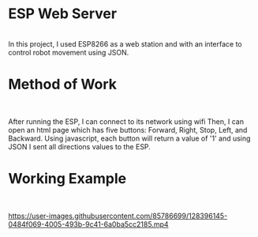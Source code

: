 # ESP Web Server

<br>
In this project, I used ESP8266 as a web station and with an interface to control robot movement using JSON.


# Method of Work
<br>

After running the ESP, I can connect to its network using wifi
Then, I can open an html page which has five buttons: Forward, Right, Stop, Left, and Backward.
Using javascript, each button will return a value of '1' and using JSON I sent all directions values to the ESP.

# Working Example

<br>



https://user-images.githubusercontent.com/85786699/128396145-0484f069-4005-493b-9c41-6a0ba5cc2185.mp4

